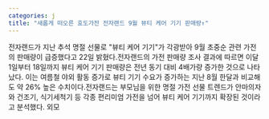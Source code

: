 ```yaml
---
categories: j
title: "새롭게 떠오른 효도가전 전자랜드 9월 뷰티 케어 기기 판매량↑"
---
```

전자랜드가 지난 추석 명절 선물로 "뷰티 케어 기기"가 각광받아 9월 초중순 관련 가전의 판매량이 급증했다고 22일 밝혔다.전자랜드의 가전 판매량 조사 결과에 따르면 이달 1일부터 18일까지 뷰티 케어 기기 판매량은 전년 동기 대비 4배가량 증가한 것으로 나타났다. 이는 여름철 야외 활동 증가로 뷰티 기기 수요가 증가하는 지난 8월 한달과 비교해도 약 26% 높은 수치이다.전자랜드는 부모님을 위한 명절 가전 선물 트렌드가 안마의자와 건조기, 식기세척기 등 각종 편리미엄 가전을 넘어 뷰티 케어 기기까지 확장된 것이라고 분석했다. 외모
